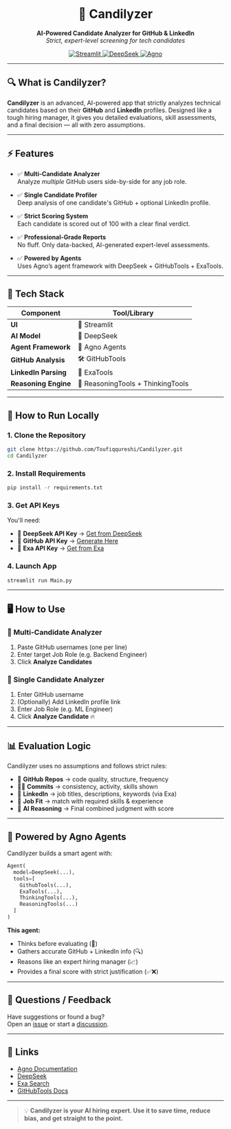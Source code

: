 <h1 align="center">🧠 Candilyzer</h1>
<p align="center">
  <strong>AI-Powered Candidate Analyzer for GitHub & LinkedIn</strong><br>
  <em>Strict, expert-level screening for tech candidates</em>
</p>

<p align="center">
  <a href="https://streamlit.io" target="_blank">
    <img src="https://img.shields.io/badge/Built%20With-Streamlit-%23FF4B4B?style=for-the-badge" alt="Streamlit">
  </a>
  <a href="https://api-docs.deepseek.com" target="_blank">
    <img src="https://img.shields.io/badge/AI%20Model-DeepSeek-blueviolet?style=for-the-badge" alt="DeepSeek">
  </a>
  <a href="https://agno.com" target="_blank">
    <img src="https://img.shields.io/badge/Agno-Agent%20Framework-orange?style=for-the-badge" alt="Agno">
  </a>
</p>

---

## 🔍 What is Candilyzer?

**Candilyzer** is an advanced, AI-powered app that strictly analyzes technical candidates based on their **GitHub** and **LinkedIn** profiles. Designed like a tough hiring manager, it gives you detailed evaluations, skill assessments, and a final decision — all with zero assumptions.

---

## ⚡ Features

- ✅ **Multi-Candidate Analyzer**  
  Analyze *multiple* GitHub users side-by-side for any job role.

- ✅ **Single Candidate Profiler**  
  Deep analysis of one candidate's GitHub + optional LinkedIn profile.

- ✅ **Strict Scoring System**  
  Each candidate is scored out of 100 with a clear final verdict.

- ✅ **Professional-Grade Reports**  
  No fluff. Only data-backed, AI-generated expert-level assessments.

- ✅ **Powered by Agents**  
  Uses Agno’s agent framework with DeepSeek + GitHubTools + ExaTools.

---

## 🧰 Tech Stack

| Component         | Tool/Library                        |
|-------------------|-------------------------------------|
| **UI**            | 🧼 Streamlit                        |
| **AI Model**      | 🧠 DeepSeek                         |
| **Agent Framework** | 🧠 Agno Agents                    |
| **GitHub Analysis**| 🛠️ GitHubTools                    |
| **LinkedIn Parsing**| 🔎 ExaTools                       |
| **Reasoning Engine**| 🧩 ReasoningTools + ThinkingTools |

---

## 🚀 How to Run Locally

### 1. Clone the Repository

```bash
git clone https://github.com/Toufiqqureshi/Candilyzer.git
cd Candilyzer
```

### 2. Install Requirements

```bash
pip install -r requirements.txt
```

### 3. Get API Keys

You'll need:

- 🔑 **DeepSeek API Key** → [Get from DeepSeek](https://deepseek.com)
- 🔑 **GitHub API Key** → [Generate Here](https://github.com/settings/tokens)
- 🔑 **Exa API Key** → [Get from Exa](https://exa.ai)

### 4. Launch App

```bash
streamlit run Main.py
```

---

## 🖥️ How to Use

### 🔁 Multi-Candidate Analyzer

1. Paste GitHub usernames (one per line)
2. Enter target Job Role (e.g. Backend Engineer)
3. Click **Analyze Candidates**

### 🔎 Single Candidate Analyzer

1. Enter GitHub username
2. (Optionally) Add LinkedIn profile link
3. Enter Job Role (e.g. ML Engineer)
4. Click **Analyze Candidate** 🔥

---

## 📊 Evaluation Logic

Candilyzer uses no assumptions and follows strict rules:

- 📁 **GitHub Repos** → code quality, structure, frequency
- 🧑‍💻 **Commits** → consistency, activity, skills shown
- 💼 **LinkedIn** → job titles, descriptions, keywords (via Exa)
- 🎯 **Job Fit** → match with required skills & experience
- 🧠 **AI Reasoning** → Final combined judgment with score

---

## 🧪 Powered by Agno Agents

Candilyzer builds a smart agent with:

```python
Agent(
  model=DeepSeek(...),
  tools=[
    GithubTools(...),
    ExaTools(...),
    ThinkingTools(...),
    ReasoningTools(...)
  ]
)
```

**This agent:**
- Thinks before evaluating (🧠)
- Gathers accurate GitHub + LinkedIn info (🔍)
- Reasons like an expert hiring manager (📈)
- Provides a final score with strict justification (✅❌)

---



## 💬 Questions / Feedback

Have suggestions or found a bug?  
Open an [issue](../../issues) or start a [discussion](../../discussions).

---

## 🔗 Links

- [Agno Documentation](https://docs.agno.ai)
- [DeepSeek](https://deepseek.com)
- [Exa Search](https://exa.ai)
- [GitHubTools Docs](https://github.com/features/copilot)

---

> 💡 **Candilyzer is your AI hiring expert. Use it to save time, reduce bias, and get straight to the point.**
